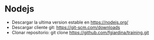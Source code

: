 # Nodejs

- Descargar la ultima version estable en https://nodejs.org/
- Descargar cliente git: https://git-scm.com/downloads
- Clonar repositorio: git clone https://github.com/fgiardina/training.git

